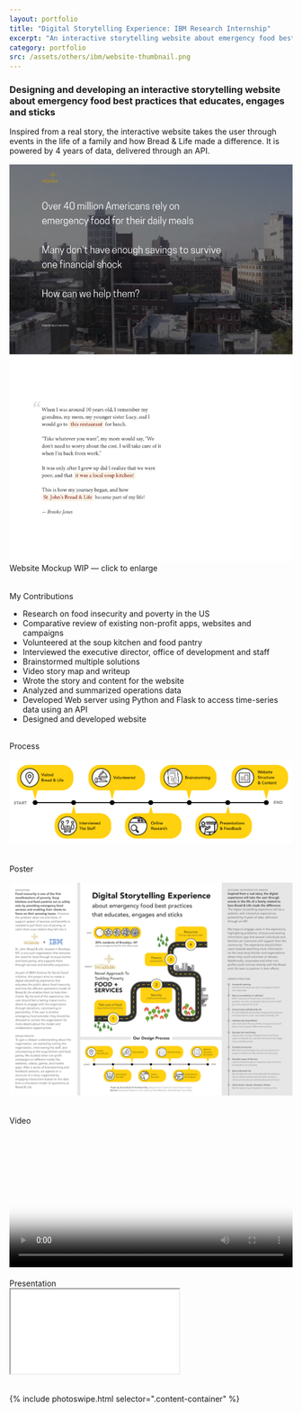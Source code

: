 ```yaml
---
layout: portfolio
title: "Digital Storytelling Experience: IBM Research Internship"
excerpt: "An interactive storytelling website about emergency food best practices that educates, engages and sticks"
category: portfolio
src: /assets/others/ibm/website-thumbnail.png
---
```



<h3 class="lead">
    <strong>Designing and developing an interactive storytelling website about emergency food best practices that educates, engages and sticks
    </strong>
</h3>

Inspired from a real story, the interactive website takes the user through events in the life of a family and how Bread & Life made a difference. It is powered by 4 years of data, delivered through an API.


<!-- <div class='row' style='overflow-y: auto; max-height: 50vh;'>
    <a href="" target="_blank">
        <img src="">
    </a>
</div> -->

<figure itemprop="associatedMedia" itemscope itemtype="http://schema.org/ImageObject" class="item">
   <a href="/assets/others/ibm/website.png" itemprop="contentUrl" data-size="1400x11432" class="no-decoration" target="_blank">
       <img src="/assets/others/ibm/website-thumbnail.png" itemprop="thumbnail" alt="Website Mockup" class="border"/>
   </a>
   <figcaption>Website Mockup WIP — click to enlarge</figcaption>
</figure>
<br>

<div class="bar"></div>
<label>My Contributions</label>

- Research on food insecurity and poverty in the US
- Comparative review of existing non-profit apps, websites and campaigns
- Volunteered at the soup kitchen and food pantry
- Interviewed the executive director, office of development and staff
- Brainstormed multiple solutions
- Video story map and writeup
- Wrote the story and content for the website
- Analyzed and summarized operations data
- Developed Web server using Python and Flask to access time-series data using an API
- Designed and developed website

<br>

<div class="bar"></div>
<label>Process</label>

<figure itemprop="associatedMedia" itemscope itemtype="http://schema.org/ImageObject" class="item">
   <a href="/assets/others/ibm/process.png" itemprop="contentUrl" data-size="1700x500" class="no-decoration" target="_blank">
       <img src="/assets/others/ibm/process.png" itemprop="thumbnail" alt="Process" />
   </a>
</figure>
<br>

<div class="bar"></div>
<label>Poster</label>

<figure itemprop="associatedMedia" itemscope itemtype="http://schema.org/ImageObject" class="item">
   <a href="/assets/others/ibm/poster.png" itemprop="contentUrl" data-size="3456x2592" class="no-decoration" target="_blank">
       <img src="/assets/others/ibm/poster-thumbnail.png" itemprop="thumbnail" alt="Poster Presentation" />
   </a>
</figure>

<br>

<div class="bar"></div>
<label>Video</label>

<div class='js-player'>
    <video style='width: 100%' poster='/assets/others/ibm/video-poster.jpg'>
        <source src="https://www.dropbox.com/s/do22x1r5b09sb5k/Bread%20and%20Life%20Project%20-%20Anand%20Doshi%20-%20Hrishikesh%20Rao.mp4?dl=1"></source>
        <!-- Fallback for browsers that don't support the <video> element -->
        <a href="https://www.dropbox.com/s/do22x1r5b09sb5k/Bread%20and%20Life%20Project%20-%20Anand%20Doshi%20-%20Hrishikesh%20Rao.mp4?dl=1" download>Download</a>
    </video>
</div>


<br>

<div class="bar"></div>
<label>Presentation</label>

<div class="embed-responsive embed-responsive-4by3">
  <iframe class="embed-responsive-item" src="//www.slideshare.net/slideshow/embed_code/key/J5YFHO3A7pC9Ld" allowfullscreen></iframe>
</div>

<br>

<!-- <div class="bar"></div>
<label>Photos</label> -->


{% include photoswipe.html selector=".content-container" %}

<link rel="stylesheet" href="https://cdn.plyr.io/2.0.13/plyr.css">

<style>
figure {
    margin: 1rem 0;
}

.plyr {
  border-radius: 4px;
  margin-bottom: 15px;
}

.plyr button {
    height: auto;
    margin-bottom: 0;
}
</style>

<script type="text/javascript" src="https://cdn.plyr.io/2.0.13/plyr.js"></script>
<script type="text/javascript">
    (function() {
      // This is the bare minimum JavaScript. You can opt to pass no arguments to setup.
      // e.g. just plyr.setup(); and leave it at that if you have no need for events
      var instances = plyr.setup('.js-player', {
        // Output to console
        debug: true
      });
    })();
</script>
